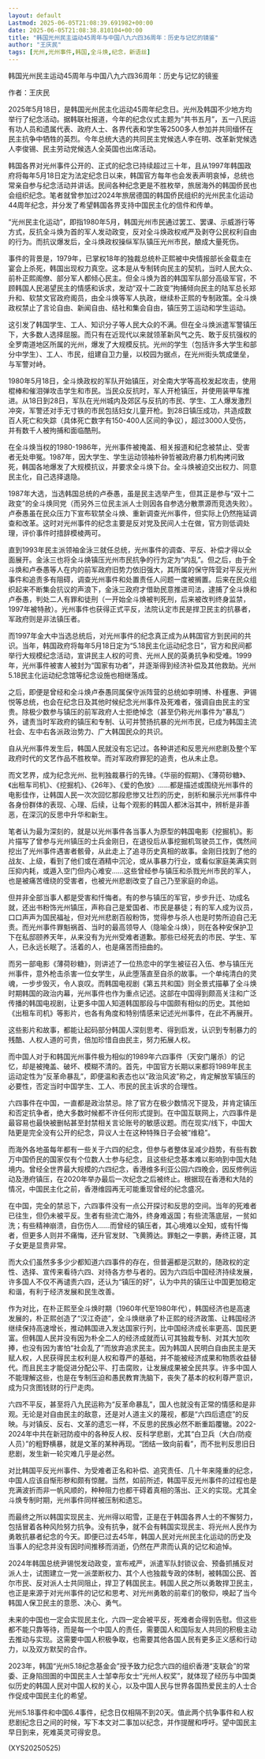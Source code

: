 ```yaml
---
layout: default
Lastmod: 2025-06-05T21:08:39.691982+00:00
date: 2025-06-05T21:08:38.810104+00:00
title: "韩国光州民主运动45周年与中国八九六四36周年：历史与记忆的镜鉴"
author: "王庆民"
tags: [光州,光州事件,韩国,全斗焕,纪念，新语丝]
---
```


韩国光州民主运动45周年与中国八九六四36周年：历史与记忆的镜鉴

作者：王庆民

2025年5月18日，是韩国光州民主化运动45周年纪念日。光州及韩国不少地方均举行了纪念活动。据韩联社报道，今年的纪念仪式主题为“共书五月”，五一八民运有功人员和遗属代表、政府人士、各界代表和学生等2500多人参加并共同缅怀在民主抗争中牺牲的英烈。今年总统大选的共同民主党候选人李在明、改革新党候选人李俊锡、民主劳动党候选人全英国也出席活动。

韩国各界对光州事件公开的、正式的纪念已持续超过三十年，且从1997年韩国政府将每年5月18日定为法定纪念日以来，韩国官方每年也会发表声明哀悼，总统也常亲自参与纪念活动并讲话。民间各种纪念更是不胜枚举，旅居海外的韩国侨民也会组织纪念。笔者就曾参加过2024年旅居德国的韩国侨民组织的光州民主化运动44周年纪念，并分发了希望韩国各界支持中国民主化的信件和传单。

“光州民主化运动”，即指1980年5月，韩国光州市民通过罢工、罢课、示威游行等方式，反抗全斗焕为首的军人发动政变，反对全斗焕政权戒严及剥夺公民权利自由的行为。而抗议爆发后，全斗焕政权操纵军队镇压光州市民，酿成大量死伤。

事件的背景是，1979年，已掌权18年的独裁总统朴正熙被中央情报部长金载圭在宴会上杀死，韩国出现权力真空。这本是从专制转向民主的契机，当时人民大众、前朴正熙阁僚、部分军人都倾心民主。但全斗焕为首的韩国军队部分高级军官，不顾韩国人民渴望民主的情感和诉求，发动“双十二政变”拘捕倾向民主的陆军总长郑升和、软禁文官政府阁员，由全斗焕等军人执政，继续朴正熙的专制政策。全斗焕政权禁止了言论自由、新闻自由、结社和集会自由，镇压劳工运动和学生运动。

这引发了韩国学生、工人、知识分子等人民大众的不满。但在全斗焕派遣军警镇压下，大多数人选择屈服。而只有在近现代以来就领革新风气之先、敢于反抗强权的全罗南道地区所属的光州，爆发了大规模反抗。光州的学生（包括许多大学生和部分中学生）、工人、市民，组建自卫力量，以校园为据点，在光州街头筑成堡垒，与军警对峙。

1980年5月18日，全斗焕政权的军队开始镇压，对全南大学等高校发起攻击，使用棍棒和催泪弹攻击学生和市民。当民众反抗时，军人开枪镇压，并使用装甲车推进。从18日到28日，军队在光州城内及郊区与反抗的市民、学生、工人爆发激烈冲突，军警还对手无寸铁的市民包括妇女儿童开枪。到28日镇压成功，共造成数百人死亡和失踪（具体死亡数字有150-400人区间的争议），超过3000人受伤，并有数千人被拘捕和面临酷刑。

在全斗焕当权的1980-1986年，光州事件被掩盖、相关报道和纪念被禁止、受害者无处申冤。1987年，因大学生、学生运动领袖朴钟哲被政府暴力机构拷问致死，韩国各地爆发了大规模抗议，并要求全斗焕下台。全斗焕被迫交出权力、同意民主化，自己选择退隐。

1987年大选，当选韩国总统的卢泰愚，虽是民主选举产生，但其正是参与“双十二政变”的全斗焕同党（而另外三位民主派人士则因各自参选分散票源而竞选失败）。卢泰愚虽在民众压力下宣布软禁全斗焕、重新调查光州事件，但实际上仍然拖延调查和改革。这时对光州事件的纪念主要是反对党及民间人士在做，官方则低调处理，评价事件时措辞模棱两可。

直到1993年民主派领袖金泳三就任总统，光州事件的调查、平反、补偿才得以全面展开。金泳三也将全斗焕镇压光州市民抗争的行为定为“内乱”。但之后，由于全斗焕和卢泰愚等人在内的前军政府旧势力依旧强大，其所属的保守阵营对平反光州事件和追责多有阻碍，调查光州事件和处置责任人问题一度被搁置。后来在民众组织起来不断集会抗议的声浪下，金泳三政府才借助民意推进司法，逮捕了全斗焕和卢泰愚，判处二人有罪和徒刑（一开始全斗焕被判死刑，后来被改判终身监禁，1997年被特赦）。光州事件也获得正式平反，法院认定市民是捍卫民主的抗暴者，军政府则是非法镇压者。

而1997年金大中当选总统后，对光州事件的纪念真正成为从韩国官方到民间的共识。当年，韩国政府将每年5月18日定为“5.18民主化运动纪念日”，官方和民间都举行大规模纪念活动，宣讲民主人权的可贵、光州人民的英勇抗争和受难。1999年，光州事件被害人被封为“国家有功者”，并逐渐得到经济补偿及其他救助。光州5.18民主化运动纪念馆等纪念设施也相继落成。

之后，即便是曾经和全斗焕卢泰愚同属保守派阵营的总统如李明博、朴槿惠、尹锡悦等总统，也会在纪念日及其他时候纪念光州事件及死难者，强调自由民主的宝贵。除极少数参与镇压的前军政府人士拒绝悼念（甚至仍称光州事件为“暴乱”）外，谴责当时军政府的镇压和专制、认可并赞扬抗暴的光州市民，已成为韩国主流社会、左中右各派政治势力、广大韩国民众的共识。

自从光州事件发生后，韩国人民就没有忘记过。各种讲述和反思光州悲剧及整个军政府时代的文艺作品不胜枚举。而对军政府罪犯的追责，也从未止息。

而文艺界，成为纪念光州、批判独裁暴行的先锋。《华丽的假期》、《薄荷砂糖》、《出租车司机》、《挖掘机》、《26年》、《爱的色放》……都是描述或围绕光州事件的电影佳作，让韩国人民一次次回忆那段悲惨又壮烈的历史，剖析和展示光州事件中各身份群体的表现、心理、后续，让每个观影的韩国人都沐浴其中，辨析是非善恶，在深沉的反思中升华和新生。

笔者认为最为深刻的，就是以光州事件各当事人为原型的韩国电影《挖掘机》。影片描写了曾参与光州镇压的士兵金刚日，在退役后从事挖掘机驾驶员工作，偶然间挖出了光州事件遇害者骸骨，从此走上了追寻历史真相的故事。金刚日找到了他的战友、上级，看到了他们或在酒精中沉沦，或从事暴力行业，或看似家庭美满实则压抑内耗，或遁入空门但内心难安……这些曾经参与镇压和杀戮光州市民的军人，也是被痛苦缠绕的受害者，也被光州悲剧改变了自己乃至家庭的命运。

但并非全部当事人都是受害和忏悔者。有的参与镇压的军官，步步升迁、功成名就，还出书粉饰光州镇压，声称自己是爱国者、市民是暴徒；有的军人成为议员，口口声声为国民福祉，但对光州悲剧百般粉饰，觉得参与杀人也是时势所迫自己无责。而光州事件罪魁祸首、当时的最高领导人（隐喻全斗焕），则在各种安保护卫下在私邸颐养天年，从来没有为光州受难者道歉。那些已经死去的市民、学生、军人，已永远长眠了。活着的人，也是痛苦而扭曲的。

而另一部电影《薄荷砂糖》，则讲述了一位热恋中的学生被征召入伍、参与镇压光州事件，意外枪击杀害一位女学生，从此堕落直至自杀的故事。一个单纯清白的灵魂，一步步毁灭，令人哀叹。而韩国电视剧《第五共和国》则全景式描摹了全斗焕时期韩国的政治内幕，光州事件也作为重点记述。这部在中国得到颇高关注和广泛传播的韩国电视剧，让更多中国人知道韩国那段与中国颇有相似的历史。其他如《出租车司机》等影片，也各有角度和特别情感来记述光州事件，在此不再展开。

这些影片和故事，都能让起码部分韩国人深刻思考、得到启发，认识到专制暴力的残酷、人权人道的可贵，倍加珍惜自由民主，努力拓展人权。

而中国人对于和韩国光州事件极为相似的1989年六四事件（天安门屠杀）的记忆，却是被掩盖、破坏、模糊不清的。首先，中国官方长期以来都将1989年民主运动定性为“反革命暴乱”，即便温和表态也以“政治风波”称之，肯定解放军镇压的必要性，否定当时中国学生、工人、市民的民主诉求的合理性。

六四事件在中国，一直都是政治禁忌。除了官方在极少数情况下提及，并肯定镇压和否定抗争者，绝大多数时候都不许任何形式提到。在中国互联网上，六四事件是最容易也最快被删帖甚至封禁相关言论账号的敏感议题。而在现实/线下，中国大陆更是完全没有公开的纪念，异议人士在这种特殊日子会被“维稳”。

而海外各地虽每年都有一些关于六四的纪念，但参与者整体呈减少趋势，有些有数万中国侨民的国家仅有个位数人士参与纪念，且这些纪念基本难以影响到中国大陆境内。曾经全世界最大规模的六四纪念，香港维多利亚公园六四晚会，因反修例运动及港府镇压，在2020年举办最后一次纪念之后被终止。根据现在香港和大陆的情况，中国民主化之前，香港维园再无可能重现曾经的纪念盛况。

在中国，完全的禁忌下，六四事件没有一点公开探讨和反思的空间。当年的死难者已往生，但仍未被平反。生者有些流亡海外，终身难返国；有些流落底层，一贫如洗；有些精神崩溃，自伤伤人……而曾经的镇压者，其心境难以全知，或有忏悔者，但更多人则并不痛悔，还升官发财、飞黄腾达。罪魁之一李鹏，寿终正寝，其子女更是显贵非常。

而大众们虽然多多少少都知道六四事件的存在，但普遍都是沉默的，随政权的定性、选择、宣传来看待六四、对待各方参与者的。因为六四后中国经济持续发展，许多国人不仅不再谴责六四，还认为“镇压的好”，认为中共的镇压让中国更加稳定和谐，有利于经济发展和民生改善。

作为对比，在朴正熙至全斗焕时期（1960年代至1980年代），韩国经济也是高速发展的，朴正熙创造了“汉江奇迹”，全斗焕继承了朴正熙的经济政策、让韩国经济继续保持高速增长，推动韩国进入发达国家行列，比中国经济成长率更高、国民更富。但韩国人民并没有因为朴全二人的经济成就而认可其独裁专制、对其大加吹捧，也没有因为害怕“社会乱了”而放弃追求民主。因为韩国人民明白自由民主是天赋人权，人民获得民主权利是人权和尊严的基础，并不能被经济成果和物质收益替代。而且民主才能促进分配公平、打击腐败，让发展成果被全民共享。许多中国人不能理解这些，也是在专制压迫和愚民教育洗脑下，丧失了基本的权利尊严意识，成为只贪图钱财的行尸走肉。

六四不平反，甚至将八九民运称为“反革命暴乱”，国人也就没有正常的情感和是非观。无论是对自由民主的敌意，还是对人道主义的蔑视，都是“六四后遗症”的反映。与对镇反、反右、文革的遗忘一样，不反思的民族必然不断重蹈覆辙。2022-2024年中共在新冠防疫中的各种反人权、反科学悲剧，尤其“白卫兵（大白/防疫人员）”的粗野横暴，就是文革的某种再现。“团结一致向前看”，而不批判反思旧日悲剧，发生新一轮灾难几乎是必然。

对比韩国平反光州事件、为受难者正名和补偿、追究责任、几十年来隆重的纪念，中国人应该自惭形秽和颇有惊醒。当然，如前所述，韩国平反光州事件的过程也是充满波折而非一帆风顺的，种种阻力也都干碍着真相的落出、正义的实现。尤其全斗焕专制时期，光州事件同样被压制和遗忘。

而最终之所以韩国实现民主、光州得以昭雪，正是在于韩国各界人士的不懈努力，包括冒着各种风险努力抗争。没有抗争，就不会有韩国实现民主、将光州人民作为勇敢抗暴者纪念的今天。即便已过去45年，韩国人民对光州民主化运动的历史及当事人的纪念并没有因时间推移而消逝，仍然在严肃而认真的记忆和追悼。

2024年韩国总统尹锡悦发动政变，宣布戒严，派遣军队封锁议会、预备抓捕反对派人士，试图建立一党一派垄断权力、其个人也独裁专政的体制，被韩国公民、首尔市民、反对派人士共同阻止，捍卫了韩国民主。韩国人民之所以勇敢捍卫民主，也正是来源于对光州事件的记忆和思考、对光州勇敢的前辈们的敬仰，唤起了当今韩国人保卫民主的意愿、决心、勇气。

未来的中国也一定会实现民主化，六四一定会被平反，死难者会得到告慰。但这些都不能只靠等待，而是每一个中国人的责任，需要国人和国际友人共同的积极主动去推动与实现。这需要中国人积极争取，也需要其他各国人民有更多正义感和行动力，以及双方默契的合作。

2023年，韩国“光州5.18纪念基金会”授予致力纪念六四的组织香港“支联会”的常委、正身陷囹圄的中国民主人士邹幸彤女士“光州人权奖”，就体现了经历与中国类似历史的韩国人民对中国人权的关心，以及中国人民与世界各国热爱民主的人士合作促成中国民主化的希望。

光州5.18事件和中国6.4事件，纪念日仅相隔不到20天。值此两个抗争事件和人权悲剧纪念日之间的时候，写下本文对二事加以纪念，并作提醒和呼吁。望中国民主早日到来，死难英灵可得安息。

(XYS20250525)

